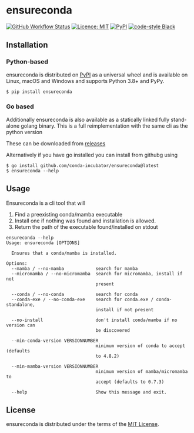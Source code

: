 # ensureconda

[![GitHub Workflow Status](https://img.shields.io/github/workflow/status/conda-incubator/ensureconda/Python%20package)](https://github.com/conda-incubator/ensureconda/actions?query=workflow%3A%22Python+package%22)
[![Licence: MIT](https://img.shields.io/github/license/conda-incubator/ensureconda)](https://github.com/conda-incubator/ensureconda/blob/master/LICENSE-MIT)
[![PyPI](https://img.shields.io/pypi/v/ensureconda)](https://pypi.org/project/ensureconda)
[![code-style Black](https://img.shields.io/badge/code%20style-black-000000.svg)](https://https://github.com/psf/black)

## Installation

### Python-based

ensureconda is distributed on [PyPI](https://pypi.org) as a universal
wheel and is available on Linux, macOS and Windows and supports
Python 3.8+ and PyPy.

```bash
$ pip install ensureconda
```

### Go based

Additionally ensureconda is also available as a statically linked fully stand-alone
golang binary.  This is a full reimplementation with the same cli as the python version

These can be downloaded from [releases](https://github.com/conda-incubator/ensureconda/releases/latest)

Alternatively if you have go installed you can install from githubg using

```shell
$ go install github.com/conda-incubator/ensureconda@latest
$ ensureconda --help
```

## Usage

Ensureconda is a cli tool that will

1. Find a preexisting conda/mamba executable
2. Install one if nothing was found and installation is allowed.
3. Return the path of the executable found/installed on stdout

```
ensureconda --help
Usage: ensureconda [OPTIONS]

  Ensures that a conda/mamba is installed.

Options:
  --mamba / --no-mamba            search for mamba
  --micromamba / --no-micromamba  search for micromamba, install if not
                                  present

  --conda / --no-conda            search for conda
  --conda-exe / --no-conda-exe    search for conda.exe / conda-standalone,
                                  install if not present

  --no-install                    don't install conda/mamba if no version can
                                  be discovered

  --min-conda-version VERSIONNUMBER
                                  minimum version of conda to accept (defaults
                                  to 4.8.2)

  --min-mamba-version VERSIONNUMBER
                                  minimum version of mamba/micromamba to
                                  accept (defaults to 0.7.3)

  --help                          Show this message and exit.
```


## License

ensureconda is distributed under the terms of the
[MIT License](https://choosealicense.com/licenses/mit).
